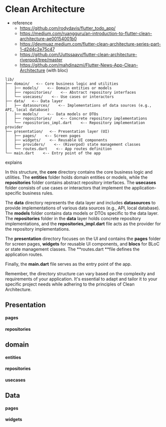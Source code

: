 # Clean Architecture

- reference
  - https://github.com/rodydavis/flutter_todo_app/
  - https://medium.com/ruangguru/an-introduction-to-flutter-clean-architecture-ae00154001b0
  - https://devmuaz.medium.com/flutter-clean-architecture-series-part-1-d2d4c2e75c47
  - https://github.com/Uuttssaavv/flutter-clean-architecture-riverpod/tree/master
  - https://github.com/mahdinazmi/Flutter-News-App-Clean-Architecture (with bloc)

```
lib/
├── domain/   <-- Core business logic and utilities
│   ├── models/    <-- Domain entities or models
│   ├── repositories/    <-- Abstract repository interfaces
│   └── usecases/    <-- Use cases or interactors
├── data/   <-- Data layer
│   ├── datasources/    <-- Implementations of data sources (e.g., API, local database)
│   ├── models/    <-- Data models or DTOs
│   ├── repositories/    <-- Concrete repository implementations
│   └── repositories_impl.dart    <-- Repository implementation provider
├── presentation/   <-- Presentation layer (UI)
│   ├── pages/    <-- Screen pages
│   ├── widgets/    <-- Reusable UI components
│   ├── providers/    <-- (Riverpod) state management classes
│   └── routes.dart    <-- App routes definition
└── main.dart    <-- Entry point of the app
```

explains

In this structure, the **core** directory contains the core business logic and utilities. The **entities** folder holds domain entities or models, while the **repositories** folder contains abstract repository interfaces. The **usecases** folder consists of use cases or interactors that implement the application-specific business rules.

The **data** directory represents the data layer and includes **datasources** to provide implementations of various data sources (e.g., API, local database). The **models** folder contains data models or DTOs specific to the data layer. The **repositories** folder in the **data** layer holds concrete repository implementations, and the **repositories_impl.dart** file acts as the provider for the repository implementations.

The **presentation** directory focuses on the UI and contains the **pages** folder for screen pages, **widgets** for reusable UI components, and **blocs** for BLoC or state management classes. The **routes.dart **file defines the application routes.

Finally, the **main.dart** file serves as the entry point of the app.

Remember, the directory structure can vary based on the complexity and requirements of your application. It's essential to adapt and tailor it to your specific project needs while adhering to the principles of Clean Architecture.

## Presentation

#### pages

#### repositories

## domain

#### entities

#### repositories

#### usecases

## Data

#### pages

#### widgets
